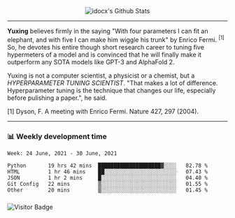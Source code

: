 <div align="center">
    <img align="center" src="https://github-readme-stats.vercel.app/api?username=idocx&show_icons=true&count_private=true&hide_border=true" alt="idocx's Github Stats"></img>
</div>

---

**Yuxing** believes firmly in the saying "With four parameters I can fit an elephant, and with five I can make him wiggle his trunk" by Enrico Fermi. <sup>[1]</sup> So, he devotes his entire though short research career to tuning five hypermeters of a model and is convinced that he will finally make it outperform any SOTA models like GPT-3 and AlphaFold 2.

Yuxing is not a computer scientist, a physicist or a chemist, but a *HYPERPARAMETER TUNING SCIENTIST*. "That makes a lot of difference. Hyperparameter tuning is the technique that changes our life, especially before pulishing a paper.", he said.

[1] Dyson, F. A meeting with Enrico Fermi. Nature 427, 297 (2004).


---

### 📊 Weekly development time
<!--START_SECTION:waka-->
```text
Week: 24 June, 2021 - 30 June, 2021

Python       19 hrs 42 mins  ████████████████████▓░░░░   82.78 % 
HTML         1 hr 46 mins    ██░░░░░░░░░░░░░░░░░░░░░░░   07.43 % 
JSON         1 hr 2 mins     █░░░░░░░░░░░░░░░░░░░░░░░░   04.40 % 
Git Config   22 mins         ▒░░░░░░░░░░░░░░░░░░░░░░░░   01.55 % 
Other        20 mins         ▒░░░░░░░░░░░░░░░░░░░░░░░░   01.45 % 
```
<!--END_SECTION:waka-->

### 

![Visitor Badge](https://visitor-badge.laobi.icu/badge?page_id=idocx.idocx)